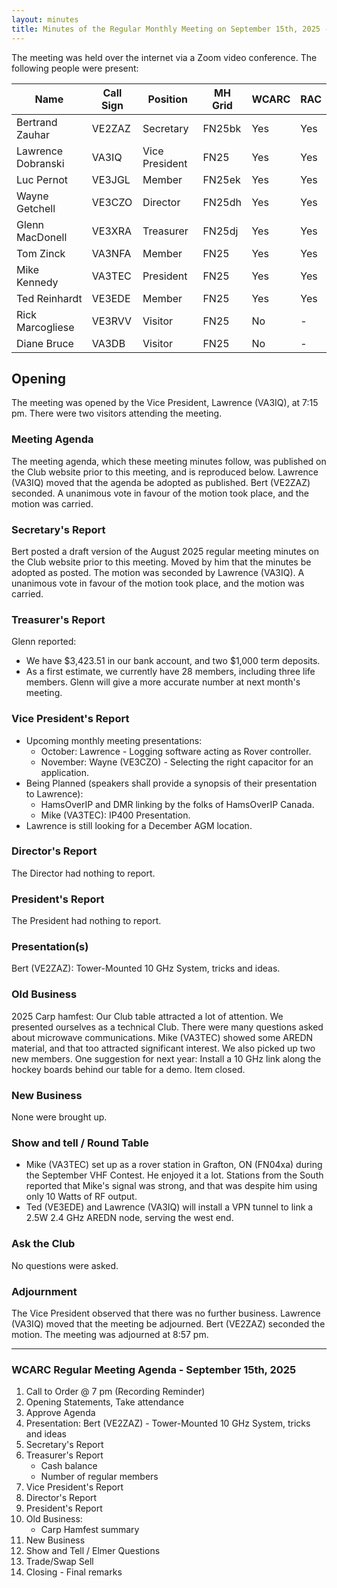 ```yaml
---
layout: minutes
title: Minutes of the Regular Monthly Meeting on September 15th, 2025 - DRAFT
---
```

The meeting was held over the internet via a Zoom video conference.
The following people were present:

| Name                | Call Sign | Position       | MH Grid | WCARC | RAC |
| ------------------- | --------- | -------------- | ------- | ----- | --- |
| Bertrand Zauhar     | VE2ZAZ    | Secretary      | FN25bk  | Yes   | Yes |
| Lawrence Dobranski  | VA3IQ     | Vice President | FN25    | Yes   | Yes |
| Luc Pernot          | VE3JGL    | Member         | FN25ek  | Yes   | Yes |
| Wayne Getchell      | VE3CZO    | Director       | FN25dh  | Yes   | Yes |
| Glenn MacDonell     | VE3XRA    | Treasurer      | FN25dj  | Yes   | Yes |
| Tom Zinck           | VA3NFA    | Member         | FN25    | Yes   | Yes |
| Mike Kennedy        | VA3TEC    | President      | FN25    | Yes   | Yes |
| Ted Reinhardt       | VE3EDE    | Member         | FN25    | Yes   | Yes |
| Rick Marcogliese    | VE3RVV    | Visitor        | FN25    | No    |  -  |
| Diane Bruce         | VA3DB     | Visitor        | FN25    | No    |  -  |

## Opening

The meeting was opened by the Vice President, Lawrence (VA3IQ), at 7:15 pm. There were two visitors attending the meeting.

### Meeting Agenda

The meeting agenda, which these meeting minutes follow, was published on the Club website prior to this meeting, and is reproduced below. Lawrence (VA3IQ) moved that the agenda be adopted as published. Bert (VE2ZAZ) seconded. A unanimous vote in favour of the motion took place, and the motion was carried.

### Secretary's Report

Bert posted a draft version of the August 2025 regular meeting minutes on the Club website prior to this meeting. Moved by him that the minutes be adopted as posted. The motion was seconded by Lawrence (VA3IQ). A unanimous vote in favour of the motion took place, and the motion was carried.

### Treasurer's Report

Glenn reported:

- We have $3,423.51 in our bank account, and two $1,000 term deposits.
- As a first estimate, we currently have 28 members, including three life members. Glenn will give a more accurate number at next month's meeting.

### Vice President's Report

- Upcoming monthly meeting presentations:
   - October: Lawrence - Logging software acting as Rover controller.
   - November: Wayne (VE3CZO) - Selecting the right capacitor for an application.
- Being Planned (speakers shall provide a synopsis of their presentation to Lawrence):
   - HamsOverIP and DMR linking by the folks of HamsOverIP Canada.
   - Mike (VA3TEC): IP400 Presentation.
- Lawrence is still looking for a December AGM location.

### Director's Report

The Director had nothing to report.

### President's Report

The President had nothing to report.

### Presentation(s)

Bert (VE2ZAZ): Tower-Mounted 10 GHz System, tricks and ideas.

### Old Business

2025 Carp hamfest: Our Club table attracted a lot of attention. We presented ourselves as a technical Club. There were many questions asked about microwave communications. Mike (VA3TEC) showed some AREDN material, and that too attracted significant interest. We also picked up two new members. One suggestion for next year: Install a 10 GHz link along the hockey boards behind our table for a demo. Item closed.

### New Business

None were brought up.

### Show and tell / Round Table

- Mike (VA3TEC) set up as a rover station in Grafton, ON (FN04xa) during the September VHF Contest. He enjoyed it a lot. Stations from the South reported that Mike's signal was strong, and that was despite him using only 10 Watts of RF output.
- Ted (VE3EDE) and Lawrence (VA3IQ) will install a VPN tunnel to link a 2.5W 2.4 GHz AREDN node, serving the west end.

### Ask the Club

No questions were asked.

### Adjournment

The Vice President observed that there was no further business. Lawrence (VA3IQ) moved that the meeting be adjourned. Bert (VE2ZAZ) seconded the motion. The meeting was adjourned at 8:57 pm.

---

### WCARC Regular Meeting Agenda - September 15th, 2025

1. Call to Order @ 7 pm (Recording Reminder)
1. Opening Statements, Take attendance
1. Approve Agenda
1. Presentation: Bert (VE2ZAZ) - Tower-Mounted 10 GHz System, tricks and ideas
1. Secretary's Report
1. Treasurer's Report
   - Cash balance
   - Number of regular members
1. Vice President's Report
1. Director's Report
1. President's Report
1. Old Business:
   - Carp Hamfest summary
1. New Business
1. Show and Tell / Elmer Questions
1. Trade/Swap Sell
1. Closing - Final remarks
